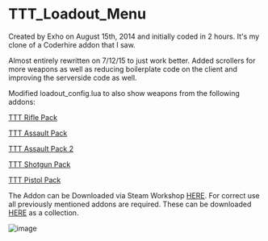 TTT_Loadout_Menu
================
Created by Exho on August 15th, 2014 and initially coded in 2 hours. It's my clone of a Coderhire addon that I saw. 

Almost entirely rewritten on 7/12/15 to just work better. Added scrollers for more weapons as well as reducing boilerplate code on the client and improving the serverside code as well.


Modified loadout_config.lua to also show weapons from the following addons:

[TTT Rifle Pack](https://steamcommunity.com/sharedfiles/filedetails/?id=307400737)

[TTT Assault Pack](https://steamcommunity.com/sharedfiles/filedetails/?id=307400139)

[TTT Assault Pack 2](https://steamcommunity.com/sharedfiles/filedetails/?id=316433211)

[TTT Shotgun Pack](https://steamcommunity.com/sharedfiles/filedetails/?id=307345118)

[TTT Pistol Pack](https://steamcommunity.com/sharedfiles/filedetails/?id=307401169)

The Addon can be Downloaded via Steam Workshop [HERE](https://steamcommunity.com/sharedfiles/filedetails/?id=2823291864).
For correct use all previously mentioned addons are required. These can be downloaded [HERE](https://steamcommunity.com/sharedfiles/filedetails/?id=2823275528) as a collection.

![image](https://raw.githubusercontent.com/RIPD/TTT_Loadout_Menu/master/demo_images/loadout_demo.gif)